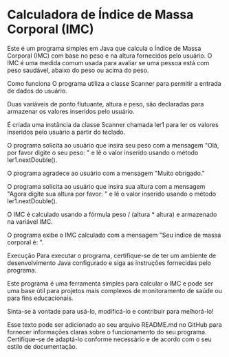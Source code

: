 # Calculadora de Índice de Massa Corporal (IMC)
Este é um programa simples em Java que calcula o Índice de Massa Corporal (IMC) com base no peso e na altura fornecidos pelo usuário. O IMC é uma medida comum usada para avaliar se uma pessoa está com peso saudável, abaixo do peso ou acima do peso.

Como funciona
O programa utiliza a classe Scanner para permitir a entrada de dados do usuário.

Duas variáveis de ponto flutuante, altura e peso, são declaradas para armazenar os valores inseridos pelo usuário.

É criada uma instância da classe Scanner chamada ler1 para ler os valores inseridos pelo usuário a partir do teclado.

O programa solicita ao usuário que insira seu peso com a mensagem "Olá, por favor digite o seu peso: " e lê o valor inserido usando o método ler1.nextDouble().

O programa agradece ao usuário com a mensagem "Muito obrigado."

O programa solicita ao usuário que insira sua altura com a mensagem "Agora digite sua altura por favor: " e lê o valor inserido usando o método ler1.nextDouble().

O IMC é calculado usando a fórmula peso / (altura * altura) e armazenado na variável IMC.

O programa exibe o IMC calculado com a mensagem "Seu indice de massa corporal é: ".

Execução
Para executar o programa, certifique-se de ter um ambiente de desenvolvimento Java configurado e siga as instruções fornecidas pelo programa.

Este programa é uma ferramenta simples para calcular o IMC e pode ser uma base útil para projetos mais complexos de monitoramento de saúde ou para fins educacionais.

Sinta-se à vontade para usá-lo, modificá-lo e contribuir para melhorá-lo!

Esse texto pode ser adicionado ao seu arquivo README.md no GitHub para fornecer informações claras sobre o funcionamento do seu programa. Certifique-se de adaptá-lo conforme necessário e de acordo com o seu estilo de documentação.






